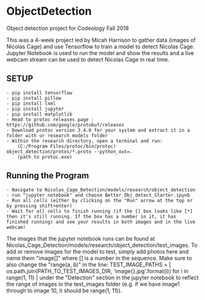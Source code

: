 # ObjectDetection
Object detection project for Codeology Fall 2018

This was a 4-week project led by Micah Harrison to gather data (images of Nicolas Cage) and use Tensorflow to train a model to detect Nicolas Cage. Jupyter Notebook is used to run the model and show the results and a live webcam stream can be used to detect Nicolas Cage in real time.

## SETUP

	- pip install tensorflow
	- pip install pillow
	- pip install lxml
	- pip install jupyter
	- pip install matplotlib
	- Head to protoc releases page : https://github.com/google/protobuf/releases
	- Download protoc version 3.4.0 for your system and extract it in a folder with ur research models folder
	- Within the research directory, open a terminal and run:
		(C:/Program Files/protoc/bin/protoc) object_detection/protos/*.proto --python_out=.
		(path to protoc.exe)


## Running the Program
	- Navigate to Nicolas_Cage_Detection/models/research/object_detection
	- run "jupyter notebook" and choose Better_Obj_detect_Starter.ipynb
	- Run all cells (either by clicking on the "Run" arrow at the top or by pressing shift+enter)
	- Wait for all cells to finish running (if the [] box looks like [*] then it's still running. If the box has a number in it, it has finished running) and see your results in both images and in the live webcam!

The images that the jupyter notebook runs can be found at Nicolas_Cage_Detection/models/research/object_detection/test_images. To add or remove images for the model to test, simply add photos here and name them "image[]" where [] is a number in the sequence. Make sure to also change the "range(a, b)" in the line:
TEST_IMAGE_PATHS = [ os.path.join(PATH_TO_TEST_IMAGES_DIR, 'image{}.jpg'.format(i)) for i in range(1, 11) ]
under the "Detection" section in the jupyter notebook to reflect the range of images in the test_images folder (e.g. if we have image1 through to image 10, it should be range(1, 11)).
